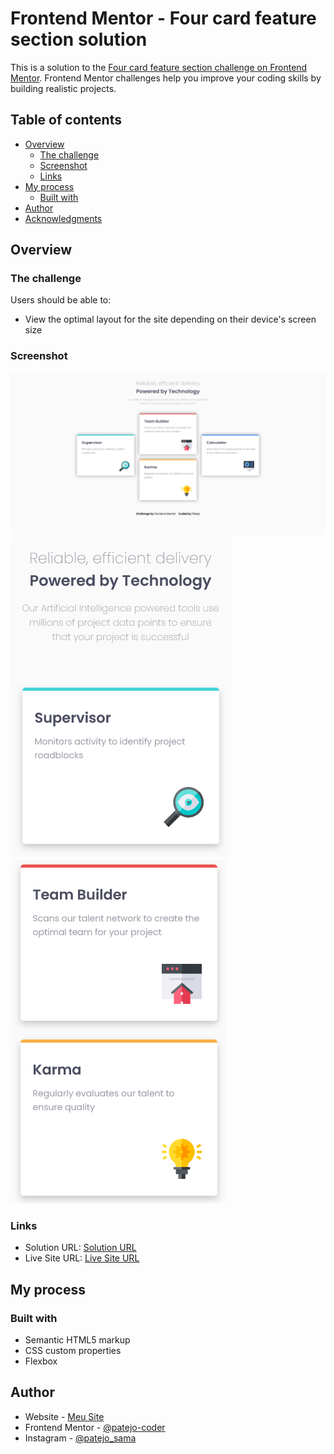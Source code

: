 # Frontend Mentor - Four card feature section solution

This is a solution to the [Four card feature section challenge on Frontend Mentor](https://www.frontendmentor.io/challenges/four-card-feature-section-weK1eFYK). Frontend Mentor challenges help you improve your coding skills by building realistic projects. 

## Table of contents

- [Overview](#overview)
  - [The challenge](#the-challenge)
  - [Screenshot](#screenshot)
  - [Links](#links)
- [My process](#my-process)
  - [Built with](#built-with)
- [Author](#author)
- [Acknowledgments](#acknowledgments)

## Overview

### The challenge

Users should be able to:

- View the optimal layout for the site depending on their device's screen size

### Screenshot

![](./screenshot/screenshot-full.png)
![](./screenshot/screenshot-mobile1.png)
![](./screenshot/screenshot-mobile2.png)

### Links

- Solution URL: [Solution URL]()
- Live Site URL: [Live Site URL]()

## My process

### Built with

- Semantic HTML5 markup
- CSS custom properties
- Flexbox

## Author

- Website - [Meu Site](https://patejo-coder.github.io/patejo-coder/)
- Frontend Mentor - [@patejo-coder](https://www.frontendmentor.io/profile/patejo-coder)
- Instagram - [@patejo_sama](https://www.instagram.com/patejo_sama/)
